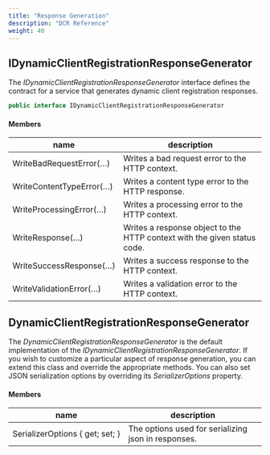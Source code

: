 ```yaml
---
title: "Response Generation"
description: "DCR Reference"
weight: 40
---
```


## IDynamicClientRegistrationResponseGenerator
The *IDynamicClientRegistrationResponseGenerator* interface defines the contract
for a service that generates dynamic client registration responses.

```csharp
public interface IDynamicClientRegistrationResponseGenerator
```

#### Members

| name | description |
| --- | --- |
| WriteBadRequestError(…) | Writes a bad request error to the HTTP context. |
| WriteContentTypeError(…) | Writes a content type error to the HTTP response. |
| WriteProcessingError(…) | Writes a processing error to the HTTP context. |
| WriteResponse(…) | Writes a response object to the HTTP context with the given status code. |
| WriteSuccessResponse(…) | Writes a success response to the HTTP context. |
| WriteValidationError(…) | Writes a validation error to the HTTP context. |


## DynamicClientRegistrationResponseGenerator 

The *DynamicClientRegistrationResponseGenerator* is the default implementation of the *IDynamicClientRegistrationResponseGenerator*. If you wish to customize a particular aspect of response generation, you can extend this class and override the appropriate methods. You can also set JSON serialization options by overriding its *SerializerOptions* property.

#### Members

| name | description |
| --- | --- |
| SerializerOptions { get; set; } | The options used for serializing json in responses. |
